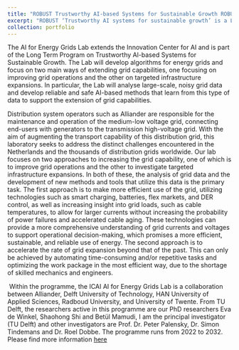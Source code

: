 ```yaml
---
title: "ROBUST Trustworthy AI-based Systems for Sustainable Growth ROBUST ICAI Project"
excerpt: "ROBUST ‘Trustworthy AI systems for sustainable growth’ is a Long Term Program (LTP) from NWO. The robust program aims to achieve breakthroughs in five core dimensions of robust artificial intelligence (AI): accuracy, reliability, repeatability, resilience, and security. The reliability of an AI-based system is formalized through so-called contracts, that is, explicit guarantees about the intended behavior of the system. Explanations can bring intrinsic confidence to general users. Therefore, the development of explanation and evaluation methods is an essential part of this research. <br/><img src='/images/ICAILab.png' style='width:50%;'>"
collection: portfolio
---
```


The AI for Energy Grids Lab extends the Innovation Center for AI and is part of the Long Term Program on Trustworthy Al-based Systems for Sustainable Growth. The Lab will develop algorithms for energy grids and focus on two main ways of extending grid capabilities, one focusing on improving grid operations and the other on targeted infrastructure expansions. In particular, the Lab will analyse large-scale, noisy grid data and develop reliable and safe AI-based methods that learn from this type of data to support the extension of grid capabilities. 

‍Distribution system operators such as Alliander are responsible for the maintenance and operation of the medium-low voltage grid, connecting end-users with generators to the transmission high-voltage grid. With the aim of augmenting the transport capability of this distribution grid, this laboratory seeks to address the distinct challenges encountered in the Netherlands and the thousands of distribution grids worldwide. Our lab focuses on two approaches to increasing the grid capability, one of which is to improve grid operations and the other to investigate targeted infrastructure expansions. In both of these, the analysis of grid data and the development of new methods and tools that utilize this data is the primary task. The first approach is to make more efficient use of the grid, utilizing technologies such as smart charging, batteries, flex markets, and DER control, as well as increasing insight into grid loads, such as cable temperatures, to allow for larger currents without increasing the probability of power failures and accelerated cable aging. These technologies can provide a more comprehensive understanding of grid currents and voltages to support operational decision-making, which promises a more efficient, sustainable, and reliable use of energy. The second approach is to accelerate the rate of grid expansion beyond that of the past. This can only be achieved by automating time-consuming and/or repetitive tasks and optimizing the work package in the most efficient way, due to the shortage of skilled mechanics and engineers.

‍
Within the programme, the ICAI AI for Energy Grids Lab is a collaboration between Alliander, Delft University of Technology, HAN University of Applied Sciences, Radboud University, and University of Twente. From TU Delft, the researchers active in this programme are our PhD researchers Eva de Winkel, Shaohong Shi and Betül Mamudi, I am the principal investigator (TU Delft) and other investigators are Prof. Dr. Peter Palensky, Dr. Simon Tindemans and Dr. Roel Dobbe. The programme runs from 2022 to 2032. Please find more information [here](https://www.icai.ai/labs/ai-for-energy-grids-lab/)

